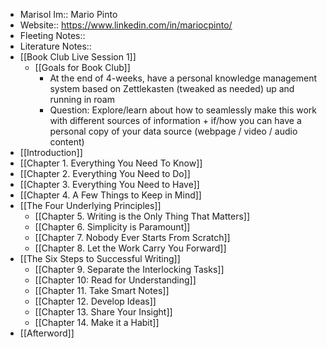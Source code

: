 - Marisol Im:: Mario Pinto
- Website:: https://www.linkedin.com/in/mariocpinto/
- Fleeting Notes:: 
- Literature Notes::
- [[Book Club Live Session 1]]
    - [[Goals for Book Club]]
        - At the end of 4-weeks, have a personal knowledge management system based on Zettlekasten (tweaked as needed) up and running in roam
        - Question: Explore/learn about how to seamlessly make this work with different sources of information + if/how you can have a personal copy of your data source (webpage / video / audio content)
- [[Introduction]]
- [[Chapter 1. Everything You Need To Know]]
- [[Chapter 2. Everything You Need to Do]]
- [[Chapter 3. Everything You Need to Have]]
- [[Chapter 4. A Few Things to Keep in Mind]]
- [[The Four Underlying Principles]]
    - [[Chapter 5. Writing is the Only Thing That Matters]]
    - [[Chapter 6. Simplicity is Paramount]]
    - [[Chapter 7. Nobody Ever Starts From Scratch]]
    - [[Chapter 8. Let the Work Carry You Forward]]
- [[The Six Steps to Successful Writing]]
    - [[Chapter 9. Separate the Interlocking Tasks]]
    - [[Chapter 10: Read for Understanding]]
    - [[Chapter 11. Take Smart Notes]]
    - [[Chapter 12. Develop Ideas]]  
    - [[Chapter 13. Share Your Insight]]
    - [[Chapter 14. Make it a Habit]]
- [[Afterword]]
